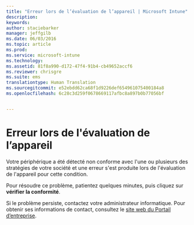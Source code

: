 ```yaml
---
title: "Erreur lors de l’évaluation de l’appareil | Microsoft Intune"
description: 
keywords: 
author: staciebarker
manager: jeffgilb
ms.date: 06/03/2016
ms.topic: article
ms.prod: 
ms.service: microsoft-intune
ms.technology: 
ms.assetid: 81f8a990-d172-47f4-91b4-cb49652accf6
ms.reviewer: chrisgre
ms.suite: ems
translationtype: Human Translation
ms.sourcegitcommit: e52ebdd62ca68f1d9226def654961075400184a8
ms.openlocfilehash: 6c28c3d259f0678669117afbc8a897b0b77056bf


---
```



# Erreur lors de l'évaluation de l’appareil
Votre périphérique a été détecté non conforme avec l'une ou plusieurs des stratégies de votre société et une erreur s'est produite lors de l'évaluation de l'appareil pour cette condition.

Pour résoudre ce problème, patientez quelques minutes, puis cliquez sur **vérifier la conformité**.

Si le problème persiste, contactez votre administrateur informatique. Pour obtenir ses informations de contact, consultez le [site web du Portail d’entreprise](http://portal.manage.microsoft.com).




<!--HONumber=Jul16_HO1-->


